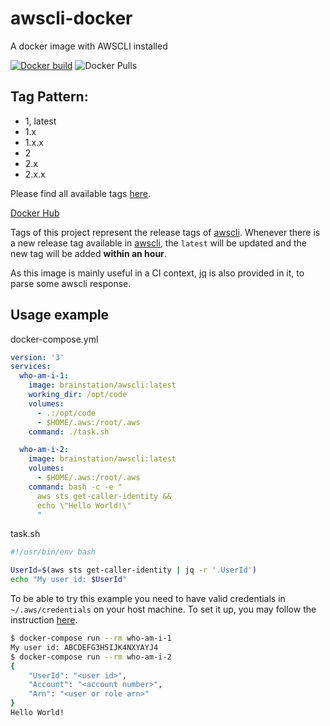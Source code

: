 # awscli-docker
A docker image with AWSCLI installed

[![Docker build](https://img.shields.io/docker/cloud/build/brainstation/awscli?label=build&logo=docker)](https://hub.docker.com/r/brainstation/awscli/builds)
![Docker Pulls](https://img.shields.io/docker/pulls/brainstation/awscli.svg?label=pulls&logo=docker)

## Tag Pattern:
- 1, latest
- 1.x
- 1.x.x
- 2
- 2.x
- 2.x.x

Please find all available tags [here](https://hub.docker.com/r/brainstation/awscli/tags).

[Docker Hub](https://hub.docker.com/r/brainstation/awscli)

Tags of this project represent the release tags of [awscli](https://github.com/aws/awscli). Whenever there is a new release tag available in [awscli](https://github.com/aws/awscli), the `latest` will be updated and the new tag will be added **within an hour**.

As this image is mainly useful in a CI context, [jq](https://stedolan.github.io/jq/) is also provided in it, to parse some awscli response.

## Usage example

docker-compose.yml
```yml
version: '3'
services:
  who-am-i-1:
    image: brainstation/awscli:latest
    working_dir: /opt/code
    volumes:
      - .:/opt/code
      - $HOME/.aws:/root/.aws
    command: ./task.sh

  who-am-i-2:
    image: brainstation/awscli:latest
    volumes:
      - $HOME/.aws:/root/.aws
    command: bash -c -e "
      aws sts get-caller-identity &&
      echo \"Hello World!\"
      "
```

task.sh
```bash
#!/usr/bin/env bash

UserId=$(aws sts get-caller-identity | jq -r '.UserId')
echo "My user id: $UserId"
```

To be able to try this example you need to have valid credentials in `~/.aws/credentials` on your host machine. To set it up, you may follow the instruction [here](https://github.com/aws/awscli#getting-started).

```bash
$ docker-compose run --rm who-am-i-1
My user id: ABCDEFG3H5IJK4NXYAYJ4
$ docker-compose run --rm who-am-i-2
{
    "UserId": "<user id>",
    "Account": "<account number>",
    "Arn": "<user or role arn>"
}
Hello World!
```
